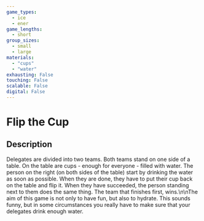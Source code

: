 ```yaml
---
game_types:
  - ice
  - ener
game_lengths:
  - short
group_sizes:
  - small
  - large
materials:
  - "cups"
  - "water"
exhausting: False
touching: False
scalable: False
digital: False
---
```

# Flip the Cup

## Description
Delegates are divided into two teams. Both teams stand on one side of a table. On the table are cups - enough for everyone - filled with water. The person on the right (on both sides of the table) start by drinking the water as soon as possible. When they are done, they have to put their cup back on the table and flip it. When they have succeeded, the person standing next to them does the same thing. The team that finishes first, wins.\n\nThe aim of this game is not only to have fun, but also to hydrate. This sounds funny, but in some circumstances you really have to make sure that your delegates drink enough water.
